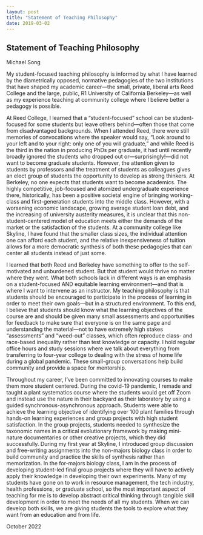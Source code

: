 ```yaml
---
layout: post
title: "Statement of Teaching Philosophy"
date: 2019-03-02
---
```


## Statement of Teaching Philosophy

Michael Song

My student-focused teaching philosophy is informed by what I have learned by the diametrically opposed, normative pedagogies of the two institutions that have shaped my academic career—the small, private, liberal arts Reed College and the large, public, R1 University of California Berkeley—as well as my experience teaching at community college where I believe better a pedagogy is possible.

At Reed College, I learned that a “student-focused” school can be student-focused for some students but leave others behind—often those that come from disadvantaged backgrounds. When I attended Reed, there were still memories of convocations where the speaker would say, “Look around to your left and to your right: only one of you will graduate,” and while Reed is the third in the nation in producing PhDs per graduate, it had until recently broadly ignored the students who dropped out or—surprisingly!—did not want to become graduate students. However, the attention given to students by professors and the treatment of students as colleagues gives an elect group of students the opportunity to develop as strong thinkers. At Berkeley, no one expects that students want to become academics. The highly competitive, job-focused and atomized undergraduate experience there, historically, has been a positive societal engine of bringing working-class and first-generation students into the middle class. However, with a worsening economic landscape, growing average student loan debt, and the increasing of university austerity measures, it is unclear that this non-student-centered model of education meets either the demands of the market or the satisfaction of the students. At a community college like Skyline, I have found that the smaller class sizes, the individual attention one can afford each student, and the relative inexpensiveness of tuition allows for a more democratic synthesis of both these pedagogies that can center all students instead of just some. 

I learned that both Reed and Berkeley have something to offer to the self-motivated and unburdened student. But that student would thrive no matter where they went. What both schools lack in different ways is an emphasis on a student-focused AND equitable learning environment—and that is where I want to intervene as an instructor. My teaching philosophy is that students should be encouraged to participate in the process of learning in order to meet their own goals—but in a structured environment. To this end, I believe that students should know what the learning objectives of the course are and should be given many small assessments and opportunities for feedback to make sure that everyone is on the same page and understanding the material—not to have extremely high stakes “assessments” and “weed-out” classes, which often reproduce class- and race-based inequality rather than test knowledge or capacity. I hold regular office hours and study sessions where we talk about everything from transferring to four-year college to dealing with the stress of home life during a global pandemic. These small-group conversations help build community and provide a space for mentorship.

Throughout my career, I’ve been committed to innovating courses to make them more student centered. During the covid-19 pandemic, I remade and taught a plant systematics course where the students would get off Zoom and instead use the nature in their backyard as their laboratory by using a guided synchronous-asynchronous approach. Students were able to achieve the learning objective of identifying over 100 plant families through hands-on learning experiences and group projects with high student satisfaction. In the group projects, students needed to synthesize the taxonomic names in a critical evolutionary framework by making mini-nature documentaries or other creative projects, which they did successfully. During my first year at Skyline, I introduced group discussion and free-writing assignments into the non-majors biology class in order to build community and practice the skills of synthesis rather than memorization. In the for-majors biology class, I am in the process of developing student-led final group projects where they will have to actively apply their knowledge in developing their own experiments.
Many of my students have gone on to work in resource management, the tech industry, health professions, or graduate school, so the most important aspect of teaching for me is to develop abstract critical thinking through tangible skill development in order to meet the needs of all my students. When we can develop both skills, we are giving students the tools to explore what they want from an education and from life.

October 2022
